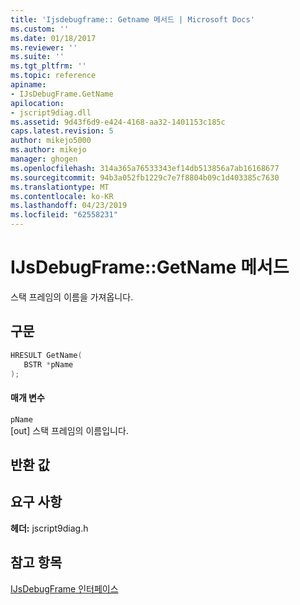 ```yaml
---
title: 'Ijsdebugframe:: Getname 메서드 | Microsoft Docs'
ms.custom: ''
ms.date: 01/18/2017
ms.reviewer: ''
ms.suite: ''
ms.tgt_pltfrm: ''
ms.topic: reference
apiname:
- IJsDebugFrame.GetName
apilocation:
- jscript9diag.dll
ms.assetid: 9d43f6d9-e424-4168-aa32-1401153c185c
caps.latest.revision: 5
author: mikejo5000
ms.author: mikejo
manager: ghogen
ms.openlocfilehash: 314a365a76533343ef14db513856a7ab16168677
ms.sourcegitcommit: 94b3a052fb1229c7e7f8804b09c1d403385c7630
ms.translationtype: MT
ms.contentlocale: ko-KR
ms.lasthandoff: 04/23/2019
ms.locfileid: "62558231"
---
```

# <a name="ijsdebugframegetname-method"></a>IJsDebugFrame::GetName 메서드
스택 프레임의 이름을 가져옵니다.  
  
## <a name="syntax"></a>구문  
  
```cpp
HRESULT GetName(  
   BSTR *pName  
);  
```  
  
#### <a name="parameters"></a>매개 변수  
 `pName`  
 [out] 스택 프레임의 이름입니다.  
  
## <a name="return-value"></a>반환 값  
  
## <a name="requirements"></a>요구 사항  
 **헤더:** jscript9diag.h  
  
## <a name="see-also"></a>참고 항목  
 [IJsDebugFrame 인터페이스](../../winscript/reference/ijsdebugframe-interface.md)
